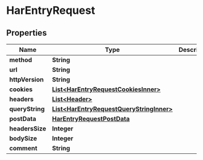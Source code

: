 

# HarEntryRequest


## Properties

| Name | Type | Description | Notes |
|------------ | ------------- | ------------- | -------------|
|**method** | **String** |  |  |
|**url** | **String** |  |  |
|**httpVersion** | **String** |  |  |
|**cookies** | [**List&lt;HarEntryRequestCookiesInner&gt;**](HarEntryRequestCookiesInner.md) |  |  |
|**headers** | [**List&lt;Header&gt;**](Header.md) |  |  |
|**queryString** | [**List&lt;HarEntryRequestQueryStringInner&gt;**](HarEntryRequestQueryStringInner.md) |  |  |
|**postData** | [**HarEntryRequestPostData**](HarEntryRequestPostData.md) |  |  [optional] |
|**headersSize** | **Integer** |  |  |
|**bodySize** | **Integer** |  |  |
|**comment** | **String** |  |  [optional] |



